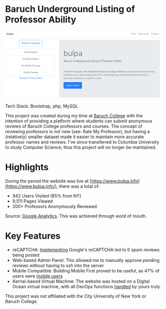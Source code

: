 # Baruch Underground Listing of Professor Ability

![home-page](imgs/bulpa_home.png?raw=true "bulpa Homepage")

Tech Stack: Bootstrap, php, MySQL

This project was created during my time at [Baruch College](http://baruch.cuny.edu) with the intention of providing a platform where students can submit anonymous reviews of Baruch College professors and courses. The concept of reviewing professors is not new (see: Rate My Professor), but having a (relatively) smaller dataset made it easier to maintain more accurate professor names and reviews. I've since transferred to Columbia University to study Computer Science; thus this project will no longer be maintained.

# Highlights
During the period the website was live at [https://www.bulpa.info](https://www.bulpa.info/), there was a total of:
* 942 Users Visited (85% from NY)
* 9,511 Pages Viewed
* 200+ Professors Anonymously Reviewed

Source: [Google Analytics](https://raw.githubusercontent.com/ricky-shin/bulpa/master/imgs/google-analytics.png). This was achieved through word of mouth.

# Key Features
* reCAPTCHA: [Implementing](https://raw.githubusercontent.com/ricky-shin/bulpa/master/imgs/write-review.png) Google's reCAPTCHA led to 0 spam reviews being posted
* Web-based Admin Panel: This allowed me to manually approve pending reviews without having to ssh into the server
* Mobile Compatible: Building Mobile First proved to be useful, as 47% of users were [mobile users](https://raw.githubusercontent.com/ricky-shin/bulpa/master/imgs/google-analytics-2.png)
* Kernal-based Virtual Machine: The website was hosted on a Digital Ocean virtual machine, with all DevOps functions [handled](https://raw.githubusercontent.com/ricky-shin/bulpa/master/imgs/ssh.png) by yours truly.

This project was not affiliated with the City University of New York or Baruch College.
